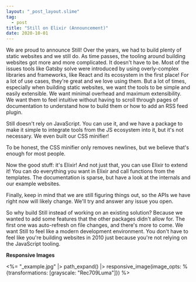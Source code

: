 ```yaml
---
layout: "_post_layout.slime"
tag:
  - post
title: "Still on Elixir (Announcement)"
date: 2020-10-01
---
```


We are proud to announce Still! Over the years, we had to build plenty of
static websites and we still do. As time passes, the tooling around building websites got
more and more complicated. It doesn't have to be. Most of the issues tools like
Gatsby solve were introduced by using overly-complex libraries and frameworks, like React and its ecosystem in the first
place! For a lot of use cases, they're great and we love using them. But a lot of times, especially when building static websites, we want the tools to be simple and easily extensible. We want minimal overhead and maximum extensibility. We want them to feel intuitive without having to scroll through pages of documentation to understand how to build them or how to add an RSS feed plugin.

Still doesn't rely on JavaScript. You can use it, and we have a package to make
it simple to integrate tools from the JS ecosystem into it, but it's not
necessary. We even built our CSS minifier!

To be honest, the CSS minifier only removes newlines, but we believe that's
enough for most people.

Now the good stuff: it's Elixir! And not just that, you can use Elixir to extend
it! You can do everything you want in Elixir and call functions from the
templates. The documentation is sparse, but have a look at the internals and
our example websites.

Finally, keep in mind that we are still figuring things out, so the APIs we
have right now will likely change. We'll try and answer any issue you open.

So why build Still instead of working on an existing solution? Because we
wanted to add some features that the other packages didn't allow for. The first
one was auto-refresh on file changes, and there's more to come. We want Still
to feel like a modern development environment. You don't have to feel like
you're building websites in 2010 just because you're not relying on the
JavaScript tooling.

**Responsive Images**

<%= "\_example.jpg" |> path_expand() |> responsive_image(image_opts: %{transformations: [grayscale: "Rec709Luma"]}) %>
